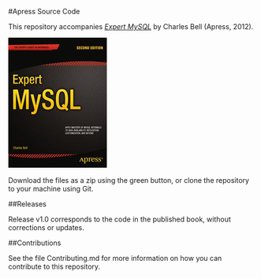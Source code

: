 #Apress Source Code

This repository accompanies [*Expert MySQL*](http://www.apress.com/9781430246596) by Charles Bell (Apress, 2012).

![Cover image](9781430246596.jpg)

Download the files as a zip using the green button, or clone the repository to your machine using Git.

##Releases

Release v1.0 corresponds to the code in the published book, without corrections or updates.

##Contributions

See the file Contributing.md for more information on how you can contribute to this repository.

